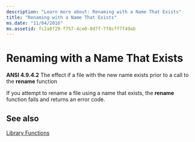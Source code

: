 ```yaml
---
description: "Learn more about: Renaming with a Name That Exists"
title: "Renaming with a Name That Exists"
ms.date: "11/04/2016"
ms.assetid: fc2a8f29-f757-4ce0-8d7f-7f8cff7f49ab
---
```

# Renaming with a Name That Exists

**ANSI 4.9.4.2** The effect if a file with the new name exists prior to a call to the **rename** function

If you attempt to rename a file using a name that exists, the **rename** function fails and returns an error code.

## See also

[Library Functions](../c-language/library-functions.md)
